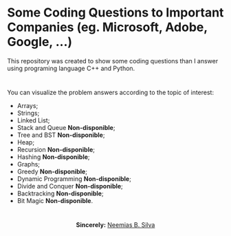 # Some Coding Questions to Important Companies (eg. Microsoft, Adobe, Google, ...)

This repository was created to show some coding questions than I answer using programing language C++ and Python.

#
You can visualize the problem answers according to the topic of interest:
<ul>
    <li>Arrays;
    <li>Strings;
    <li>Linked List;
    <li>Stack and Queue <b>Non-disponible</b>;
    <li>Tree and BST <b>Non-disponible</b>;
    <li>Heap;
    <li>Recursion <b>Non-disponible</b>;
    <li>Hashing <b>Non-disponible</b>;
    <li>Graphs;
    <li>Greedy <b>Non-disponible</b>;
    <li>Dynamic Programming <b>Non-disponible</b>;
    <li>Divide and Conquer <b>Non-disponible</b>;
    <li>Backtracking <b>Non-disponible</b>;
    <li>Bit Magic <b>Non-disponible</b>.
</ul>

#

<p align="center"><b>Sincerely:</b> <a href="https://github.com/neemiasbsilva">Neemias B. Silva</a></p>

#
